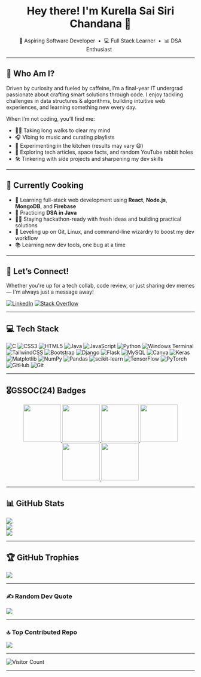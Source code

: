 <h1 align="center">Hey there! I'm Kurella Sai Siri Chandana 👋</h1>

<p align="center">
  🚀 Aspiring Software Developer &nbsp;•&nbsp; 💻 Full Stack Learner &nbsp;•&nbsp; 📊 DSA Enthusiast &nbsp;
</p>

---
## 🧠 Who Am I?

Driven by curiosity and fueled by caffeine, I’m a final-year IT undergrad passionate about crafting smart solutions through code. I enjoy tackling challenges in data structures & algorithms, building intuitive web experiences, and learning something new every day.

When I’m not coding, you’ll find me:

- 🚶‍♂️ Taking long walks to clear my mind  
- 🎧 Vibing to music and curating playlists  
- 🍳 Experimenting in the kitchen (results may vary 😄)  
- 🌌 Exploring tech articles, space facts, and random YouTube rabbit holes  
- 🛠️ Tinkering with side projects and sharpening my dev skills  

---
## 🍳 Currently Cooking

- 🚧 Learning full-stack web development using **React**, **Node.js**, **MongoDB**, and **Firebase**
- 🧠 Practicing **DSA in Java**
- 👨‍💻 Staying hackathon-ready with fresh ideas and building practical solutions
- 🐧 Leveling up on Git, Linux, and command-line wizardry to boost my dev workflow
- 📚 Learning new dev tools, one bug at a time

---
## 🤝 Let’s Connect!
Whether you're up for a tech collab, code review, or just sharing dev memes — I'm always just a message away!

[![LinkedIn](https://img.shields.io/badge/LinkedIn-%230077B5.svg?logo=linkedin&logoColor=white)](https://linkedin.com/in/kurella-sai-siri-chandana) [![Stack Overflow](https://img.shields.io/badge/-Stackoverflow-FE7A16?logo=stack-overflow&logoColor=white)](https://stackoverflow.com/users/24223319) 

---
## 💻 Tech Stack

![C](https://img.shields.io/badge/c-%2300599C.svg?style=for-the-badge&logo=c&logoColor=white) ![CSS3](https://img.shields.io/badge/css3-%231572B6.svg?style=for-the-badge&logo=css3&logoColor=white) ![HTML5](https://img.shields.io/badge/html5-%23E34F26.svg?style=for-the-badge&logo=html5&logoColor=white) ![Java](https://img.shields.io/badge/java-%23ED8B00.svg?style=for-the-badge&logo=openjdk&logoColor=white) ![JavaScript](https://img.shields.io/badge/javascript-%23323330.svg?style=for-the-badge&logo=javascript&logoColor=%23F7DF1E) ![Python](https://img.shields.io/badge/python-3670A0?style=for-the-badge&logo=python&logoColor=ffdd54) ![Windows Terminal](https://img.shields.io/badge/Windows%20Terminal-%234D4D4D.svg?style=for-the-badge&logo=windows-terminal&logoColor=white) ![TailwindCSS](https://img.shields.io/badge/tailwindcss-%2338B2AC.svg?style=for-the-badge&logo=tailwind-css&logoColor=white) ![Bootstrap](https://img.shields.io/badge/bootstrap-%238511FA.svg?style=for-the-badge&logo=bootstrap&logoColor=white) ![Django](https://img.shields.io/badge/django-%23092E20.svg?style=for-the-badge&logo=django&logoColor=white) ![Flask](https://img.shields.io/badge/flask-%23000.svg?style=for-the-badge&logo=flask&logoColor=white) ![MySQL](https://img.shields.io/badge/mysql-4479A1.svg?style=for-the-badge&logo=mysql&logoColor=white) ![Canva](https://img.shields.io/badge/Canva-%2300C4CC.svg?style=for-the-badge&logo=Canva&logoColor=white) ![Keras](https://img.shields.io/badge/Keras-%23D00000.svg?style=for-the-badge&logo=Keras&logoColor=white) ![Matplotlib](https://img.shields.io/badge/Matplotlib-%23ffffff.svg?style=for-the-badge&logo=Matplotlib&logoColor=black) ![NumPy](https://img.shields.io/badge/numpy-%23013243.svg?style=for-the-badge&logo=numpy&logoColor=white) ![Pandas](https://img.shields.io/badge/pandas-%23150458.svg?style=for-the-badge&logo=pandas&logoColor=white) ![scikit-learn](https://img.shields.io/badge/scikit--learn-%23F7931E.svg?style=for-the-badge&logo=scikit-learn&logoColor=white) ![TensorFlow](https://img.shields.io/badge/TensorFlow-%23FF6F00.svg?style=for-the-badge&logo=TensorFlow&logoColor=white) ![PyTorch](https://img.shields.io/badge/PyTorch-%23EE4C2C.svg?style=for-the-badge&logo=PyTorch&logoColor=white) ![GitHub](https://img.shields.io/badge/github-%23121011.svg?style=for-the-badge&logo=github&logoColor=white) ![Git](https://img.shields.io/badge/git-%23F05033.svg?style=for-the-badge&logo=git&logoColor=white)

---
## 🎖️GSSOC(24) Badges

<div style='display:flex; align-items:center; gap: 10px;' align='center'><a href="https://gssoc.girlscript.tech/leaderboard">
<img src="https://raw.githubusercontent.com/GSSoC24/Postman-Challenge/main/docs/assets/Postman%20White.png" width="100px" height="100px" />
  <img src="https://raw.githubusercontent.com/GSSoC24/Postman-Challenge/main/docs/assets/1.png" width="100px" height="100px" />
  <img src="https://raw.githubusercontent.com/GSSoC24/Postman-Challenge/main/docs/assets/2.png" width="100px" height="100px" />
  <img src="https://raw.githubusercontent.com/GSSoC24/Postman-Challenge/main/docs/assets/3.png" width="100px" height="100px" />
  <img src="https://raw.githubusercontent.com/GSSoC24/Postman-Challenge/main/docs/assets/4.png" width="100px" height="100px" />
  <img src="https://raw.githubusercontent.com/GSSoC24/Postman-Challenge/main/docs/assets/5.png" width="100px" height="100px" />
 </a>
</div>

---

## 📊 GitHub Stats
![](https://github-readme-stats.vercel.app/api?username=SaiSiriChandana&theme=dark&hide_border=false&include_all_commits=false&count_private=false)<br/>
![](https://nirzak-streak-stats.vercel.app/?user=SaiSiriChandana&theme=dark&hide_border=false)<br/>
![](https://github-readme-stats.vercel.app/api/top-langs/?username=SaiSiriChandana&theme=dark&hide_border=false&include_all_commits=false&count_private=false&layout=compact)

---
## 🏆 GitHub Trophies
![](https://github-profile-trophy.vercel.app/?username=SaiSiriChandana&theme=radical&no-frame=false&no-bg=true&margin-w=4)

---
### ✍️ Random Dev Quote
![](https://quotes-github-readme.vercel.app/api?type=horizontal&theme=radical)

---
### 🔝 Top Contributed Repo
![](https://github-contributor-stats.vercel.app/api?username=SaiSiriChandana&limit=5&theme=dark&combine_all_yearly_contributions=true)

---

![Visitor Count](https://visitor-badge.laobi.icu/badge?page_id=SaiSiriChandana)


---

<!-- Proudly created with GPRM ( https://gprm.itsvg.in ) -->
